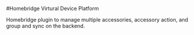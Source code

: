#Homebridge Virtural Device Platform

Homebridge plugin to manage multiple accessories, accessory action, and group and sync on the backend.
